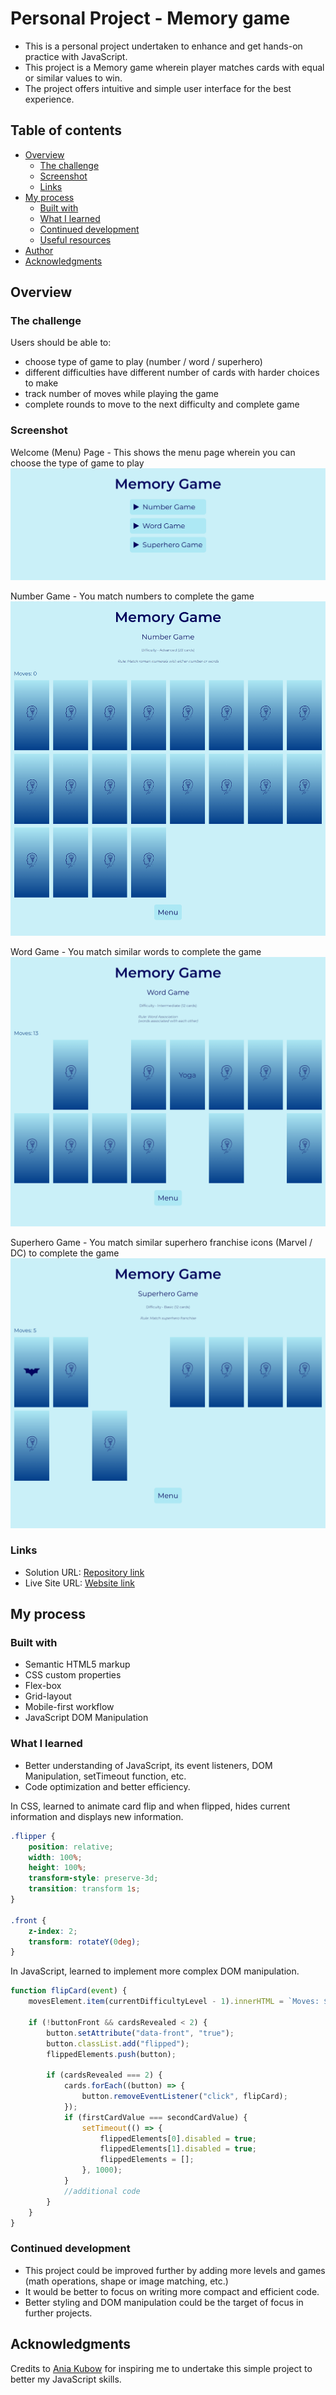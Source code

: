 # Personal Project - Memory game

- This is a personal project undertaken to enhance and get hands-on practice with JavaScript.
- This project is a Memory game wherein player matches cards with equal or similar values to win.
- The project offers intuitive and simple user interface for the best experience.

## Table of contents

- [Overview](#overview)
  - [The challenge](#the-challenge)
  - [Screenshot](#screenshot)
  - [Links](#links)
- [My process](#my-process)
  - [Built with](#built-with)
  - [What I learned](#what-i-learned)
  - [Continued development](#continued-development)
  - [Useful resources](#useful-resources)
- [Author](#author)
- [Acknowledgments](#acknowledgments)

## Overview

### The challenge

Users should be able to:

- choose type of game to play (number / word / superhero)
- different difficulties have different number of cards with harder choices to make
- track number of moves while playing the game
- complete rounds to move to the next difficulty and complete game

### Screenshot

Welcome (Menu) Page - This shows the menu page wherein you can choose the type of game to play
![Menu Page](assets/screenshots/menu.png)

Number Game - You match numbers to complete the game
![Number Game](assets/screenshots/number.png)

Word Game - You match similar words to complete the game
![Word Game](assets/screenshots/word.png)

Superhero Game - You match similar superhero franchise icons (Marvel / DC) to complete the game
![Superhero Game](assets/screenshots/superhero.png)

### Links

- Solution URL: [Repository link](https://github.com/kushagarwal11ag/memory)
- Live Site URL: [Website link](https://kushagarwal11ag.github.io/memory)

## My process

### Built with

- Semantic HTML5 markup
- CSS custom properties
- Flex-box
- Grid-layout
- Mobile-first workflow
- JavaScript DOM Manipulation

### What I learned

- Better understanding of JavaScript, its event listeners, DOM Manipulation, setTimeout function, etc.
- Code optimization and better efficiency.

In CSS, learned to animate card flip and when flipped, hides current information and displays new information.
```css
.flipper {
	position: relative;
	width: 100%;
	height: 100%;
	transform-style: preserve-3d;
	transition: transform 1s;
}

.front {
	z-index: 2;
	transform: rotateY(0deg);
}
```

In JavaScript, learned to implement more complex DOM manipulation. 
```js
function flipCard(event) {
	movesElement.item(currentDifficultyLevel - 1).innerHTML = `Moves: ${movesPlayed}`;		//update moves when card flipped

	if (!buttonFront && cardsRevealed < 2) {
		button.setAttribute("data-front", "true");
		button.classList.add("flipped");													//flip card
		flippedElements.push(button);

		if (cardsRevealed === 2) {
			cards.forEach((button) => {
				button.removeEventListener("click", flipCard);
			});
			if (firstCardValue === secondCardValue) {										//if card values match
				setTimeout(() => {
					flippedElements[0].disabled = true;
					flippedElements[1].disabled = true;
					flippedElements = [];
				}, 1000);																	//hide cards and clear flippedElements array
			}
			//additional code
		}
	}
}
```

### Continued development

- This project could be improved further by adding more levels and games (math operations, shape or image matching, etc.)
- It would be better to focus on writing more compact and efficient code.
- Better styling and DOM manipulation could be the target of focus in further projects.

## Acknowledgments

Credits to [Ania Kubow](https://www.youtube.com/@AniaKubow) for inspiring me to undertake this simple project to better my JavaScript skills.
